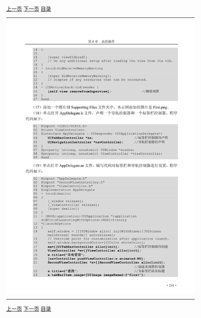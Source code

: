 [上一页](222.md) [下一页](224.md) [目录](../README.md)

***

![223](../images/223.png)

***

[上一页](222.md) [下一页](224.md) [目录](../README.md)